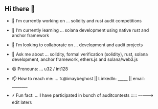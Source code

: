 ## Hi there 👋
- 🔭 I’m currently working on ... solidity and rust audit competitions 
- 🌱 I’m currently learning ... solana development using native rust and anchor framework
- 👯 I’m looking to collaborate on ... development and audit projects
- 💬 Ask me about ... solidity, formal verification (solidity), rust, solana development, anchor framework, ethers.js and solana/web3.js
- 😄 Pronouns: ... u32 / int128
- 📫 How to reach me: ... 𝕏@imaybeghost || LinkedIn: _____  || email: ________

- ⚡ Fun fact: ... I have participated in bunch of auditcontests ::::: -----> edit laters
<!--
**burhankhaja/burhankhaja** is a ✨ _special_ ✨ repository because its `README.md` (this file) appears on your GitHub profile.

Here are some ideas to get you started:




- 🤔 I’m looking for help with ...




-->

